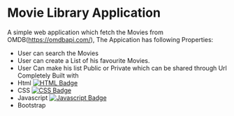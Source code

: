 # Movie Library Application

A simple web application which fetch the Movies from OMDB(https://omdbapi.com/), The Appication has following Properties:
- User can search the Movies
- User can create a List of his favourite Movies.
- User Can make his list Public or Private which can be shared through Url
Completely Built with 
- Html [![HTML Badge](https://img.shields.io/badge/HTML-43853D?style=for-the-badge&logo=HTML&logoColor=white)](#)
- CSS [![CSS Badge](https://img.shields.io/badge/CSS-43853D?style=for-the-badge&logo=CSS&logoColor=white)](#) 
- Javascript [![Javascript Badge](https://img.shields.io/badge/Javascript-43853D?style=for-the-badge&logo=Javascript&logoColor=white)](#) 
- Bootstrap

